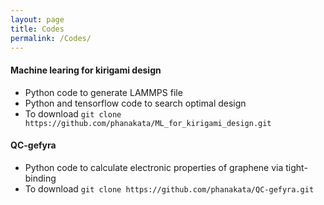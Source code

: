 ```yaml
---
layout: page
title: Codes
permalink: /Codes/
---
```


#### Machine learing for kirigami design 
* Python code to generate LAMMPS file 
* Python and tensorflow code to search optimal design
* To download `git clone https://github.com/phanakata/ML_for_kirigami_design.git`

#### QC-gefyra
* Python code to calculate electronic properties of graphene via tight-binding
* To download `git clone https://github.com/phanakata/QC-gefyra.git`
